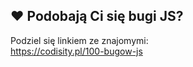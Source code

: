 ## ❤️ Podobają Ci się bugi JS?

Podziel się linkiem ze znajomymi:  
https://codisity.pl/100-bugow-js
